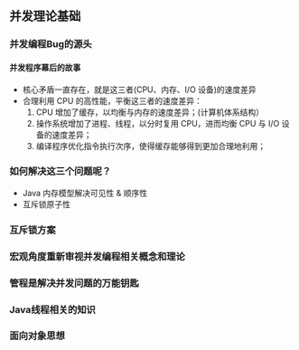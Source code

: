 ## 并发理论基础
### 并发编程Bug的源头
#### 并发程序幕后的故事
- 核心矛盾一直存在，就是这三者(CPU、内存、I/O 设备)的速度差异 
- 合理利用 CPU 的高性能，平衡这三者的速度差异：
    1. CPU 增加了缓存，以均衡与内存的速度差异；(计算机体系结构）
    2. 操作系统增加了进程、线程，以分时复用 CPU，进而均衡 CPU 与 I/O 设备的速度差异；
    3. 编译程序优化指令执行次序，使得缓存能够得到更加合理地利用；

### 如何解决这三个问题呢？
- Java 内存模型解决可见性 & 顺序性
- 互斥锁原子性

### 互斥锁方案


### 宏观角度重新审视并发编程相关概念和理论


### 管程是解决并发问题的万能钥匙


### Java线程相关的知识


### 面向对象思想





































